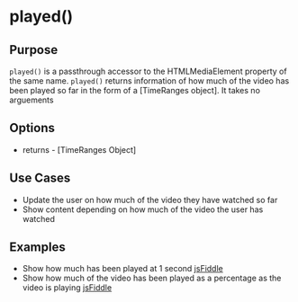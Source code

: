 # played() #

## Purpose ##

`played()` is a passthrough accessor to the HTMLMediaElement property of the same name. `played()` returns information of how much of the video has been played so far in the form of a [TimeRanges object].  It takes no arguements

## Options ##

* returns - [TimeRanges Object]

## Use Cases ##

* Update the user on how much of the video they have watched so far
* Show content depending on how much of the video the user has watched

## Examples ##

* Show how much has been played at 1 second [jsFiddle](http://jsfiddle.net/popcornjs/uWUjJ/)
* Show how much of the video has been played as a percentage as the video is playing [jsFiddle](http://jsfiddle.net/popcornjs/LkfJL/1/)
